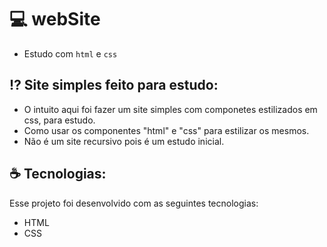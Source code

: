 # 💻 webSite
 - Estudo com `html` e `css`

## ⁉️ Site simples feito para estudo:
 - O intuito aqui foi fazer um site simples com componetes estilizados em css,
  para estudo. 
 - Como usar os componentes "html" e "css" para estilizar os mesmos.
 - Não é um site recursivo pois é um estudo inicial.

## ☕ Tecnologias:
Esse projeto foi desenvolvido com as seguintes tecnologias:
 - HTML
 - CSS

